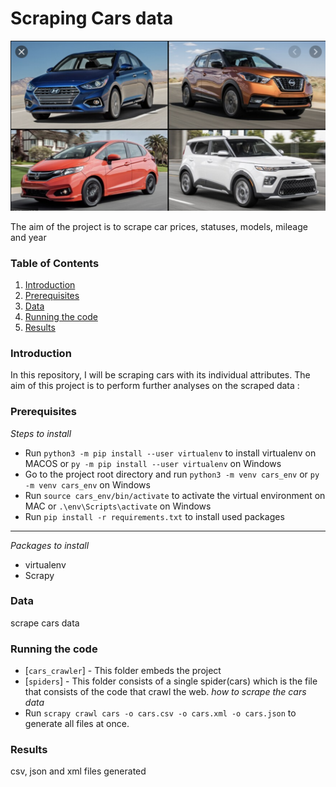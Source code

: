 # Scraping Cars data
<p align="center">
  <img src="./images/cars.png">
</p>

The aim of the project is to scrape car prices, statuses,  models, mileage and year

### Table of Contents
1. [Introduction](#introduction)
2. [Prerequisites](#prerequisites)
3. [Data](#data)
4. [Running the code](#running)
5. [Results](#results)

### Introduction<a name="introduction"></a>
In this repository, I will be scraping cars with its individual attributes. The aim of this 
project is to perform further analyses on the scraped data :

### Prerequisites<a name="prerequisites"></a>
*Steps to install*
- Run `python3 -m pip install --user virtualenv` to install virtualenv on MACOS or `py -m pip install --user virtualenv` on Windows
- Go to the project root directory and run `python3 -m venv cars_env` or `py -m venv cars_env` on Windows
- Run `source cars_env/bin/activate` to activate the virtual environment on MAC or `.\env\Scripts\activate` on Windows
- Run `pip install -r requirements.txt` to install used packages

---------------------------------------------------------------------------------------------------------------------
*Packages to install*
- virtualenv
- Scrapy

### Data<a name="data"></a>
scrape cars data

### Running the code<a name="running"></a>
- [`cars_crawler`] - This folder embeds the project
- [`spiders`] - This folder consists of a single spider(cars) which is the file that consists of the code that crawl the web.
*how to scrape the cars data*
- Run `scrapy crawl cars -o cars.csv -o cars.xml -o cars.json` to generate all files
at once.

### Results<a name="results"></a>
csv, json and xml files generated